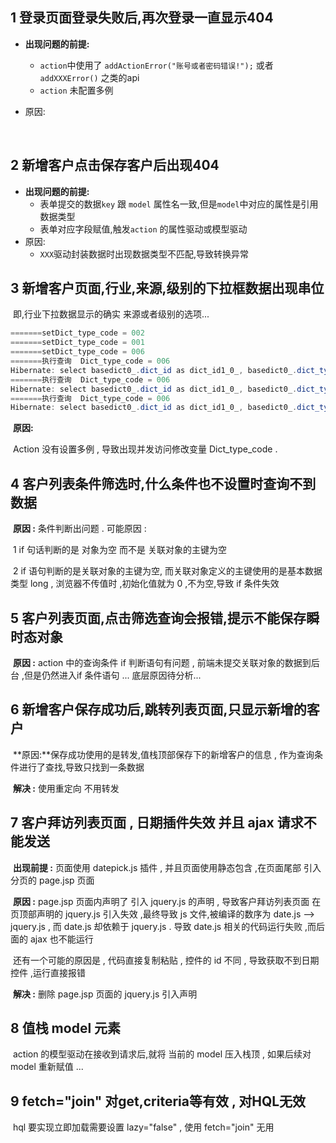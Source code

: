 ## 1 登录页面登录失败后,再次登录一直显示404

- **出现问题的前提:**

  - `action`中使用了 `addActionError("账号或者密码错误!");` 或者 `addXXXError()` 之类的api
  - `action` 未配置多例

- 原因:

  ​	

## 2 新增客户点击保存客户后出现404

- **出现问题的前提:**
  - 表单提交的数据`key` 跟 `model` 属性名一致,但是`model`中对应的属性是引用数据类型
  - 表单对应字段赋值,触发`action` 的属性驱动或模型驱动
- 原因:
  - `XXX`驱动封装数据时出现数据类型不匹配,导致转换异常



## 3 新增客户页面,行业,来源,级别的下拉框数据出现串位

​	即,行业下拉数据显示的确实 来源或者级别的选项...

```java
=======setDict_type_code = 002
=======setDict_type_code = 001
=======setDict_type_code = 006
=======执行查询  Dict_type_code = 006
Hibernate: select basedict0_.dict_id as dict_id1_0_, basedict0_.dict_type_code as dict_typ2_0_, basedict0_.dict_type_name as dict_typ3_0_, basedict0_.dict_item_name as dict_ite4_0_, basedict0_.dict_item_code as dict_ite5_0_, basedict0_.dict_sort as dict_sor6_0_, basedict0_.dict_enable as dict_ena7_0_, basedict0_.dict_memo as dict_mem8_0_ from base_dict basedict0_ where basedict0_.dict_type_code=?
=======执行查询  Dict_type_code = 006
Hibernate: select basedict0_.dict_id as dict_id1_0_, basedict0_.dict_type_code as dict_typ2_0_, basedict0_.dict_type_name as dict_typ3_0_, basedict0_.dict_item_name as dict_ite4_0_, basedict0_.dict_item_code as dict_ite5_0_, basedict0_.dict_sort as dict_sor6_0_, basedict0_.dict_enable as dict_ena7_0_, basedict0_.dict_memo as dict_mem8_0_ from base_dict basedict0_ where basedict0_.dict_type_code=?
=======执行查询  Dict_type_code = 006
Hibernate: select basedict0_.dict_id as dict_id1_0_, basedict0_.dict_type_code as dict_typ2_0_, basedict0_.dict_type_name as dict_typ3_0_, basedict0_.dict_item_name as dict_ite4_0_, basedict0_.dict_item_code as dict_ite5_0_, basedict0_.dict_sort as dict_sor6_0_, basedict0_.dict_enable as dict_ena7_0_, basedict0_.dict_memo as dict_mem8_0_ from base_dict basedict0_ where basedict0_.dict_type_code=?
```

​	**原因:**

​		Action 没有设置多例 , 导致出现并发访问修改变量  Dict_type_code .

## 4 客户列表条件筛选时,什么条件也不设置时查询不到数据

​	**原因 :**  条件判断出问题 . 可能原因 : 

​		1 if 句话判断的是 对象为空  而不是 关联对象的主键为空 

​		2 if 语句判断的是关联对象的主键为空, 而关联对象定义的主键使用的是基本数据类型 long , 浏览器不传值时 ,初始化值就为 0 ,不为空,导致 if 条件失效

## 5 客户列表页面,点击筛选查询会报错,提示不能保存瞬时态对象

​	**原因 :** action 中的查询条件 if 判断语句有问题 , 前端未提交关联对象的数据到后台 ,但是仍然进入if 条件语句 ... 底层原因待分析...

## 6 新增客户保存成功后,跳转列表页面,只显示新增的客户

​	**原因:**保存成功使用的是转发,值栈顶部保存下的新增客户的信息 , 作为查询条件进行了查找,导致只找到一条数据

​	**解决 :** 使用重定向 不用转发

## 7 客户拜访列表页面 , 日期插件失效 并且 ajax 请求不能发送

​	**出现前提 :** 页面使用 datepick.js 插件 , 并且页面使用静态包含 ,在页面尾部 引入 分页的 page.jsp 页面

​	**原因 :** page.jsp 页面内声明了 引入 jquery.js 的声明 , 导致客户拜访列表页面 在页顶部声明的 jquery.js 引入失效 ,最终导致 js 文件,被编译的数序为  date.js --> jquery.js , 而 date.js 却依赖于 jquery.js . 导致 date.js 相关的代码运行失败 ,而后面的 ajax 也不能运行

​	还有一个可能的原因是 , 代码直接复制粘贴 , 控件的 id 不同 , 导致获取不到日期控件 ,运行直接报错 

​	**解决 :** 删除 page.jsp 页面的 jquery.js 引入声明

## 8 值栈 model 元素

​	action 的模型驱动在接收到请求后,就将 当前的 model 压入栈顶 , 如果后续对 model 重新赋值 ...

## 9 fetch="join" 对get,criteria等有效 , 对HQL无效

​	hql 要实现立即加载需要设置 lazy="false" , 使用 fetch="join" 无用